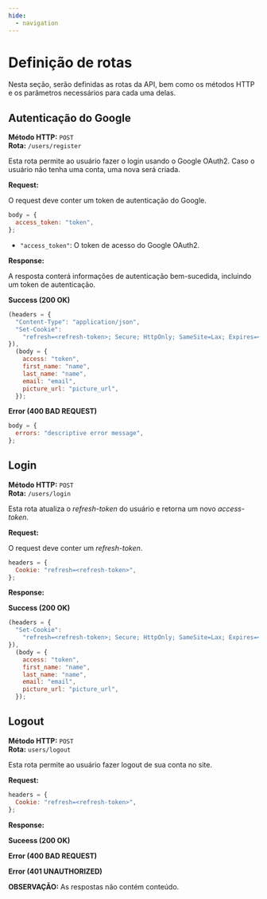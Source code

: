 ```yaml
---
hide:
  - navigation
---
```


# Definição de rotas

Nesta seção, serão definidas as rotas da API, bem como os métodos HTTP e os parâmetros necessários para cada uma delas.

## Autenticação do Google

**Método HTTP:** `POST` <br>
**Rota:** `/users/register`

Esta rota permite ao usuário fazer o login usando o Google OAuth2. Caso o usuário não tenha uma conta, uma nova será criada.

**Request:**

O request deve conter um token de autenticação do Google.

```js linenums="1"
body = {
  access_token: "token",
};
```

- `"access_token"`: O token de acesso do Google OAuth2.

**Response:**

A resposta conterá informações de autenticação bem-sucedida, incluindo um token de autenticação.

**Success (200 OK)**

```js linenums="1"
(headers = {
  "Content-Type": "application/json",
  "Set-Cookie":
    "refresh=<refresh-token>; Secure; HttpOnly; SameSite=Lax; Expires=<expires-date>",
}),
  (body = {
    access: "token",
    first_name: "name",
    last_name: "name",
    email: "email",
    picture_url: "picture_url",
  });
```

**Error (400 BAD REQUEST)**

```js linenums="1"
body = {
  errors: "descriptive error message",
};
```

## Login

**Método HTTP:** `POST` <br>
**Rota:** `/users/login`

Esta rota atualiza o _refresh-token_ do usuário e retorna um novo _access-token_.

**Request:**

O request deve conter um _refresh-token_.

```js linenums="1"
headers = {
  Cookie: "refresh=<refresh-token>",
};
```

**Response:**

**Success (200 OK)**

```js linenums="1"
(headers = {
  "Set-Cookie":
    "refresh=<refresh-token>; Secure; HttpOnly; SameSite=Lax; Expires=<expires-date>",
}),
  (body = {
    access: "token",
    first_name: "name",
    last_name: "name",
    email: "email",
    picture_url: "picture_url",
  });
```

## Logout

**Método HTTP:** `POST` <br>
**Rota:** `users/logout`

Esta rota permite ao usuário fazer logout de sua conta no site.

**Request:**

```js linenums="1"
headers = {
  Cookie: "refresh=<refresh-token>",
};
```

**Response:**

**Suceess (200 OK)**

**Error (400 BAD REQUEST)**

**Error (401 UNAUTHORIZED)**

**OBSERVAÇÃO:** As respostas não contém conteúdo.
